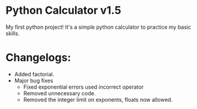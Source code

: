 # Python Calculator v1.5
My first python project! It's a simple python calculator to practice my basic skills.

# Changelogs:
- Added factorial.
- Major bug fixes
	- Fixed exponential errors used incorrect operator
	- Removed unnecessary code.
	- Removed the integer limit on exponents, floats now allowed.